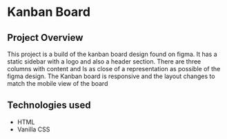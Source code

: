 # Kanban Board

## Project Overview
This project is a build of the kanban board design found on figma. It has a static sidebar with a logo and also a header section. There are three columns with content and Is as close of a representation as possible of the figma design. The Kanban board is responsive and the layout changes to match the mobile view of the board

## Technologies used
- HTML
- Vanilla CSS
